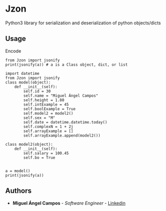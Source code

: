 # Jzon
Python3 library for serialization and deserialization of python objects/dicts

## Usage
Encode
```
from Jzon import jsonify
print(jsonify(a)) # a is a Class object, dict, or list
```

```
import datetime
from Jzon import jsonify
class model(object):
    def __init__(self):
        self.id = 30
        self.name = "Miguel Ángel Campos"
        self.height = 1.80
        self.intExample = 45
        self.boolExample = True
        self.model2 = model2()
        self.sex = "M"
        self.date = datetime.datetime.today()
        self.complexN = 1 + 2j
        self.arrayExample = []
        self.arrayExample.append(model2())

class model2(object):
    def __init__(self):
        self.salary = 100.45
        self.bo = True


a = model()
print(jsonify(a))
```

## Authors
* **Miguel Ángel Campos** - *Software Engineer* - [Linkedin](https://www.linkedin.com/in/miguel-angelcampos)
